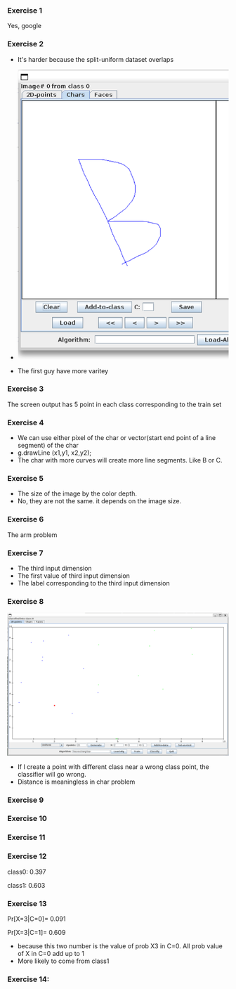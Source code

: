 ### Exercise 1

Yes, google



### Exercise 2

- It's harder because the split-uniform dataset overlaps
- ![image-20221205155401173](works.assets/image-20221205155401173.png)

- The first guy have more varitey

### Exercise 3

The screen output has 5 point in each class corresponding to the train set

### Exercise 4

- We can use either pixel of the char or vector(start end point of a line segment) of the char
- g.drawLine (x1,y1, x2,y2);
-  The char with more curves will create more line segments. Like B or C.

### Exercise 5

- The size of the image by the color depth.
- No, they are not the same. it depends on the image size.

### Exercise 6

The arm problem

### Exercise 7

- The third input dimension
- The first value of third input dimension
- The label corresponding to the third input dimension

### Exercise 8

![image-20221205163646738](works.assets/image-20221205163646738.png)

- If I create a point with different class near a wrong class point, the classifier will go wrong.
- Distance is meaningless in char problem

### Exercise 9

### Exercise 10



### Exercise 11

### Exercise 12

class0: 0.397

class1: 0.603

### Exercise 13

Pr[X=3|C=0]= 0.091

Pr[X=3|C=1]= 0.609

- because this two number is the value of  prob X3 in C=0. All prob value of X in C=0 add up to 1
- More likely to come from class1

### Exercise 14:

